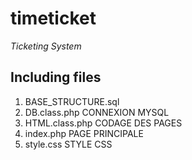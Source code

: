 <h1>timeticket</h1>
<p><i>Ticketing System</i></p>
<h2>Including files</h2>
<ol>
<li>BASE_STRUCTURE.sql
<li>DB.class.php      CONNEXION MYSQL
<li>HTML.class.php    CODAGE DES PAGES
<li>index.php         PAGE PRINCIPALE
<li>style.css         STYLE CSS
  </ol>
